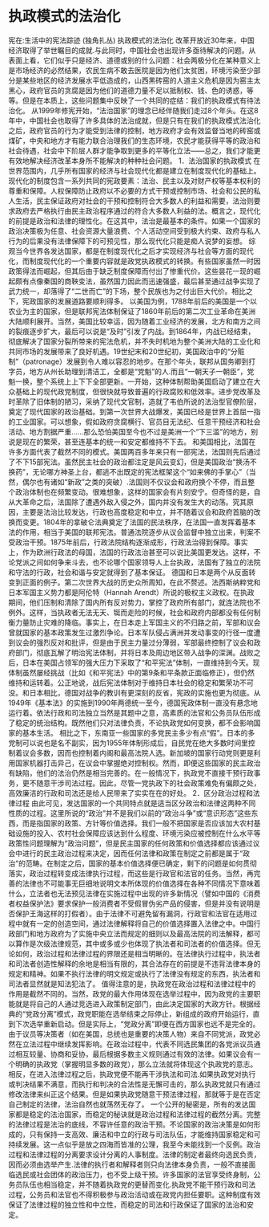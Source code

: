 # 执政模式的法治化

宪在:生活中的宪法踪迹 (独角扎丛)
执政模式的法治化
改革开放近30年来，中国经济取得了举世瞩目的成就.与此同时，中国社会也出现许多亟待解决的问题。从表面上看，它们似乎只是经济、道德或别的什么问题：社会两极分化在某种意义上是市场经济的必然结果，农民生病不敢去医院是因为他们太贫困，环境污染至少部分是某些地区的经济发展水平低造成的，山西黑砖窑的人道主义危机是因为窑主太黑心，政府官员的贪腐是因为他们的道德力量不足以抵制权、钱、色的诱惑，等等。但是在本质上，这些问题集中反映了一个共同的症结：我们的执政模式有待法治化。
从1999年修宪开始，“法治国家”的理念已经伴随我们走过8个年头。在这8年中，中国社会也取得了许多具体的法治成就，但是只有在我们的执政模式法治化之后，政府官员的行为才能受到法律的控制，地方政府才会有效监督当地的砖窑或煤矿，中央和地方才有能力联合治理我们的生态环境，农民才能获得平等的政治和社会待遇，社会中下阶层人群才能争取到更多的平等化立法——总之，我们才能更有效地解决经济改革本身所不能解决的种种社会问题。
1．法治国家的执政模式
在世界范围内，几乎所有国家的经济与社会现代化都是建立在制度现代化的基础上。现代化的制度包含一系列共同的宪政要素：法治、民主以及对财产权等基本权利的尊重和保障。人权保障防止政府以不必要的方式干预或控制市场、社会和公民的私人生活，民主保证政府对社会的干预和控制符合大多数人的利益和需要，法治则要求政府去严格执行由民主政治程序通过的符合大多数人利益的法。概言之，现代化的前提是政治和法律的理性化。在这其中，法治是最基本的条件。如果一个国家的政治决策极为任意、社会资源大量浪费、个人活动空间受到极大约束、政府与私人行为的后果没有法律保障下的可预见性，那么现代化只能是痴人说梦的妄想。
综观当今世界各发达国家，都是在制度现代化之后才实现经济与社会等方面的现代化，而制度现代化的一个重要内容就是政党执政模式的转换。有些国家虽然一时因政策得法而崛起，但其后由于缺乏制度保障而付出了惨重代价。这些昙花一现的崛起颇有点像秦国的商鞅变法，虽然国力因此而迅速强盛，最后甚至通过战争实现了武力统一，却落得了“二世而亡”的下场，整个民族也为之付出巨大代价。相比之下，宪政国家的发展道路要顺利得多。
以美国为例，1788年前后的美国是一个以农业为主的国家，但是联邦宪法体制保证了1860年前后的第二次工业革命在美洲大陆顺利展开。当然，美国比较幸运，因为随着工业经济的发展，北方和南方之间的裂痕逐步扩大，最后可以说是“及时”引发了内战。到1864年，内战已经结束，彻底解决了国家分裂所带来的宪法危机，并不失时机地为整个美洲大陆的工业化和共同市场的发展带来了良好机遇。19世纪末和20世纪初，美国政治中的“分赃制”（patronage）发展到令人难以容忍的地步。在那个年头，联邦从国务卿到打字员，地方从州长助理到清洁工，全都是“党魁”的人.而且“一朝天子一朝臣”，党魁一换，整个系统上上下下全部更新。一开始，这种体制帮助美国启动了建立在大众基础上的现代政党制度，但很快就导致普遍的行政腐败和低效率。进步党改革及时革除了旧体制的陋习，采纳了现代文官制，造就了韦伯所说的法治型官僚阶层，奠定了现代国家的政治基础。到第一次世界大战爆发，美国已经是世界上首屈一指的工业国家。可以想象，假如政府贪腐横行、官员目无法纪、任意干预经济和社会活动、地方割据严重……那么恐怕美国至今也不过是美洲一个“下三滥”的地方，别说是现在的繁荣，甚至连基本的统一和安定都维持不下去。
和美国相比，法国在许多方面代表了截然不同的模式。美国两百多年来只有一部宪法，法国则先后通过了不下15部宪法。虽然民主社会的政治都注定是风云变幻，但是美国政治“换汤不换药”，无论哪方神圣上台，都逃不出既定的宪法框架这个“如来佛的手掌心”（当然，偶尔也有诸如“新政”之类的突破）.法国则不仅议会和政府换个不停，而且整个政治体制也在频繁变动。很难想象，这样的国家会有片刻安宁。但奇怪的是，自从大革命之后，法国除了遭遇外敌入侵之外，国内并没有发生大的动荡。究其原因，主要是法治比较发达，行政也高度稳定和中立，并不随着议会和政府首脑的改换而变更。1804年的拿破仑法典奠定了法国的民法秩序，在法国一直发挥着基本法的作用，相当于美国的联邦宪法。普通法院逐步从议会监督中独立出来，判案不受政治干预。1875年前后，行政法院结构逐渐成形，行政法治得到保障。事实上，作为欧洲行政法的母国，法国的行政法治甚至可以说比美国更发达。这样，不论党派之间如何争来斗去，也不论哪个国家领导人上台执政，法国有了独立的法院和守法的行政，社会和谐与安定就得到了基本保证。
德国和日本是两个从反面转变到正面的例子。第二次世界大战的历史众所周知，在此不赘述。法西斯纳粹党和日本军国主义势力都是阿伦特（Hannah Arendt）所说的极权主义政权。在执政期间，他们压制和清除了国内所有反对势力，掌控了政府所有部门，就连法院也不例外。这样，当执政者无法无天、铤而走险的时候，社会和政府内部都没有任何制衡力量防止灾难的降临。事实上，在日本走上军国主义的不归路之前，军部和议会曾就国家的基本政策发生过激烈争论。日本军队侵占满洲并发动事变的行径一度遭到议会的强烈反对和批评，但是由于民主力量过分薄弱，军部最终控制了议会和政府部门，彻底瓦解了明治宪法体制，并将日本及周边地区带入战争的深渊。战败之后，日本在美国占领军的强大压力下采取了“和平宪法”体制，一直维持到今天。现体制虽然屡经挑战（比如《和平宪法》中的第9条和平条款正面临修正），但仍然维持和运转着。公正地说，战后宪法体制对于维持日本社会的稳定和繁荣功不可没。和日本相比，德国对战争的教训有更深刻的反省，宪政的实施也更为彻底。从1949年《基本法》的实施到1990年两德统一至今，德国宪政体制一直没有悬念地运行着。依法行政和司法独立当然是其题中之意，高素质的法官和公务员队伍形成了稳定的统治结构。既然他们只对法律负责，不论执政党如何变换，都不会影响国家的基本生活。
相比之下，东南亚一些国家的多党民主多少有点“假”。日本的多党制可以说也是名不副实，因为1955年体制形成后，自民党在绝大多数时间里控制着议会多数，因而也控制着内阁和最高法院人选。新加坡的国家行动党则更是利用国家机器打击异己，在议会中掌握绝对控制权。然而，即便这些国家的民主政治有缺陷，他们的法治仍然是相当完善的。在一般情况下，执政党不直接干预行政事务，更不随意干涉司法过程。因此，尽管一党执政下的社会政策难免有偏颇之处，高效廉洁的行政和司法还是给人民带来了实实在在的好处。
2．区分政治过程和法律过程
由此可见，发达国家的一个共同特点就是适当区分政治和法律这两种不同性质的过程。这里所说的“政治”并不是我们以前的“政治斗争”或“意识形态”这些东西，而是指国家的政策、方针等价值选择。我们一般不把国家是否应该加大农村基础设施的投入、农村社会保障应该达到什么程度、环境污染应被控制在什么水平等政策性问题理解为“政治问题”，但是民主国家的任何政策和价值选择都应该通过议会中进行的民主政治过程来决定，因而任何法律和政策在制定之前都是属于“政治”的范畴。在制定之后，国家的基本价值选择便已确定，剩下的问题是如何贯彻落实，政治过程转变成法律执行过程，而这些是行政官和法官的任务。当然，再完善的法律也不可能事无巨细地说明文本所体现的价值选择在各种不同情况下意味着什么，立法者也无法预见法律在实施过程中出现的许多新情况（譬如中国的《消费者权益保护法》要求保护一般消费者不受假冒伪劣产品的侵害，但是并没有说明是否保护王海这样的打假者）。由于法律不可避免留有漏洞，行政官和法官在适用过程中就有一定的创造空间，通过法律解释将自己的价值选择置入法律之中。中国行政部门和地方政府为了实施中央立法而规定的细则以及最高法院的司法解释，都可以算作是次级法律规范，其中或多或少也体现了执法者和司法者的价值选择。但无论如何，政治过程和法律过程的界限还是相当明晰的。在法律执行过程中，执法者和司法者创造性解释的余地是相当有限的，其合法存在的前提是不违背法律本身的规定和精神。如果不执行法律的明文规定或执行了法律没有规定的东西，执法者和司法者显然就是知法犯法了。
值得注意的是，执政党在政治过程和法律过程中的作用是截然不同的。当然，政党的最大作用体现在选举过程中，因为政党的主要职能就是将自己的人通过竞选进入政策制定部门，由此决定国家的大政方针。根据经典的“党政分离”模式，政党职能在选举结束之际停止，新组成的政府开始运行，直到下次选举重新启动。但是实际上，“党政分离”即便在西方国家也远不是完全的。由于议员等决策者（如在美国，总统也是重要的决策人物）来自不同党派，政党必然在立法过程中继续发挥影响。在政治过程中，代表不同选民集团的各党派议员通过相互较量、协商和妥协，最后根据多数主义规则通过有效的法律。如果议会有一个明确的执政党（掌握明显多数的政党），那么立法就将体现这个执政党的意志。相反，在进入法律过程之后，执政党便不能再干涉执法和司法.如果执政党对执行或判决结果不满意，而执行和判决的合法性是无懈可击的，那么执政党就只有通过修改法律来纠正这个结果。但是如果执政党随意干预法律过程，那就等于是在否定自己制定的法律，法治自然也就荡然无存了。
一个公开的秘密是，所有的发达国家都是稳定的法治国家，而稳定的秘诀就是政治过程和法律过程的截然分离。完整的法律过程是法治的底线，不容许任意的政治干预。不论国家的政治决策是如何形成的，只有保持一支高效、廉洁和中立的行政与司法队伍，才能维持国家稳定和可持续发展。这一点似乎是放之四海而皆准的公理，我至今未能找到一个反例。政治过程和法律过程的分离要求设计分离的人事制度。法律的制定者最终向选民负责，因而必须由选举产生.法律的执行者和解释者则只向法律本身负责，一般不直接面临选民或社会团体的政治压力，也不受上级干预。许多国家的法官享受终身制，公务员队伍也相当稳定，并不随着执政党的更替而变化.执政党不能干预行政和司法过程，公务员和法官也不得积极参与政治活动或在政党内担任要职。这种制度有效保证了法律过程的独立性和中立性，而稳定的司法和行政保证了国家的法治和安定。